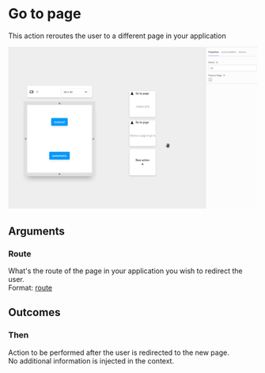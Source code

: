 # Go to page

This action reroutes the user to a different page in your application

![](../../../.gitbook/assets/gotopage.gif)

## Arguments

### Route

What's the route of the page in your application you wish to redirect the user.  
Format: [route](https://docs.abstra.app/docs/projects/front-end/arguments/argument-types#route)

## Outcomes

### Then

Action to be performed after the user is redirected to the new page.  
No additional information is injected in the context.

